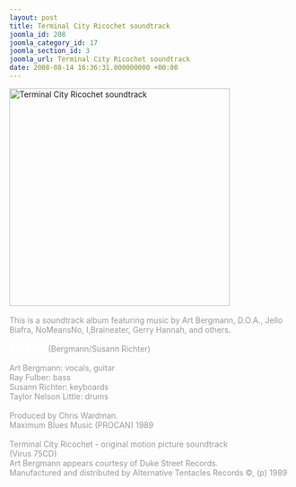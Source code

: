 ```yaml
---
layout: post
title: Terminal City Ricochet soundtrack
joomla_id: 208
joomla_category_id: 17
joomla_section_id: 3
joomla_url: Terminal City Ricochet soundtrack
date: 2008-08-14 16:36:31.000000000 +00:00
---
```

<div>
<img src="images/stories/album_covers/album_descriptions/various_artists-terminal_city_ricochet_soundtrack.jpg" alt="Terminal City Ricochet soundtrack" title="Terminal City Ricochet soundtrack" style="border: 0px solid #000000; width: 393px; height: 388px" width="393" align="bottom" height="388" /><br />
<br />
<span class="Apple-style-span"><span style="color: #999999" class="Apple-style-span">This is</span></span><span class="Apple-style-span"><span style="color: #999999" class="Apple-style-span"> </span></span><span class="Apple-style-span"><span style="color: #999999" class="Apple-style-span">a soundtrack albu</span><span style="color: #999999" class="Apple-style-span">m featuring music by Art Bergmann, D.O.A., Jello Biafra, NoMeansNo, I,Braineater, Gerry Hannah, and others.&nbsp;</span></span>
</div>
<div>
<span style="color: #ffffff" class="Apple-style-span"><br />
</span>
</div>
<div>
<span style="color: #ffffff">War Party</span> <span style="color: #999999">(Bergmann/Susann Richter) <br />
</span>
</div>
<span style="color: #999999"><br />
Art Bergmann: vocals, guitar<br />
Ray Fulber: bass<br />
Susann Richter: keyboards<br />
Taylor Nelson Little: drums<br />
<br />
Produced by Chris Wardman.<br />
Maximum Blues Music (PROCAN) 1989<br />
<br />
</span>
<div>
<span style="color: #999999">Terminal City Ricochet - original motion picture soundtrack&nbsp;</span>
</div>
<div>
<span style="color: #999999">(Virus 75CD)</span>
<div>
<span style="color: #999999">Art Bergmann appears courtesy of Duke Street Records.<br />
</span>
<div>
<span style="color: #999999">Manufactured and distributed by Alternative Tentacles Records &copy;, (p) 1989</span><br />
</div>
</div>
</div>
